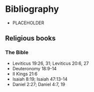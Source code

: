 #  Bibliography

* PLACEHOLDER

## Religious books

### The Bible

* Leviticus 19:26, 31; Leviticus 20:6, 27
* Deuteronomy 18:9-14
* II Kings 21:6
* Isaiah 8:19; Isaiah 47:13-14
* Daniel 2:27; Daniel 4:7, 19
